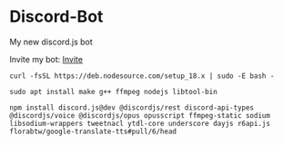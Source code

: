 # Discord-Bot
My new discord.js bot

Invite my bot: [Invite](https://discord.com/api/oauth2/authorize?client_id=946134485756444692&permissions=8&scope=bot%20applications.commands)

```
curl -fsSL https://deb.nodesource.com/setup_18.x | sudo -E bash -
```

```
sudo apt install make g++ ffmpeg nodejs libtool-bin
```

```
npm install discord.js@dev @discordjs/rest discord-api-types @discordjs/voice @discordjs/opus opusscript ffmpeg-static sodium libsodium-wrappers tweetnacl ytdl-core underscore dayjs r6api.js florabtw/google-translate-tts#pull/6/head
```